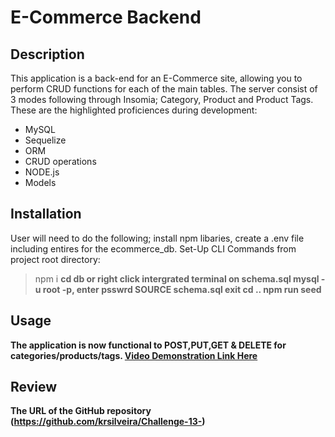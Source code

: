 # E-Commerce Backend

## Description
This application is a back-end for an E-Commerce site, allowing you to perform CRUD functions for each of the main tables. The server consist of 3 modes following through Insomia; Category, Product and Product Tags. These are the highlighted proficiences during development:

* MySQL
* Sequelize 
* ORM
* CRUD operations
* NODE.js
* Models

## Installation
User will need to do the following; install npm libaries, create a .env file including entires for the ecommerce_db. Set-Up CLI Commands from project root directory:

>npm i <b>
>cd db or right click intergrated terminal on schema.sql <b>
>mysql -u root -p, enter psswrd <b>
>SOURCE schema.sql
>exit 
>cd .. 
>npm run seed


## Usage
The application is now functional to POST,PUT,GET & DELETE for categories/products/tags.
[Video Demonstration Link Here](https://drive.google.com/file/d/1hbvpKv_SGG7hmDJhEMI9URdeiRy2PaQN/view)

## Review 
The URL of the GitHub repository (https://github.com/krsilveira/Challenge-13-)